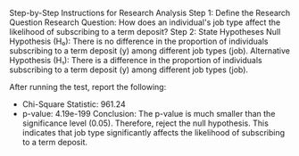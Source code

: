 Step-by-Step Instructions for Research Analysis
Step 1: Define the Research Question
Research Question: How does an individual's job type affect the likelihood of subscribing to a term deposit?
Step 2: State Hypotheses
Null Hypothesis (H₀): There is no difference in the proportion of individuals subscribing to a term deposit (y) among different job types (job).
Alternative Hypothesis (H₁): There is a difference in the proportion of individuals subscribing to a term deposit (y) among different job types (job).





After running the test, report the following:
- Chi-Square Statistic: 961.24
- p-value: 4.19e-199
Conclusion: The p-value is much smaller than the significance level (0.05). Therefore, reject the null hypothesis. This indicates that job type significantly affects the likelihood of subscribing to a term deposit.
